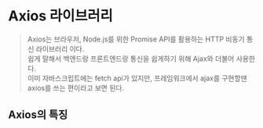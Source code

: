 # Axios 라이브러리
>Axios는 브라우저, Node.js를 위한 Promise API를 활용하는 HTTP 비동기 통신 라이브러리 이다.  
쉽게 말해서 백엔드랑 프론트엔드랑 통신을 쉽게하기 위해 Ajax와 더불어 사용한다.  
이미 자바스크립트에는 fetch api가 있지만, 프레임워크에서 ajax를 구현할땐 axios를 쓰는 편이라고 보면 된다.


## Axios의 특징

## 